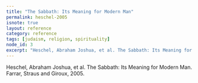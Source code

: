 ```yaml
---
title: "The Sabbath: Its Meaning for Modern Man"
permalink: heschel-2005
isnote: true
layout: reference
category: reference
tags: [judaism, religion, spirituality]
node_id: 3
excerpt: "Heschel, Abraham Joshua, et al. The Sabbath: Its Meaning for Modern Man. Farrar, Straus and Giroux, 2005."
---
```


Heschel, Abraham Joshua, et al. The Sabbath: Its Meaning for Modern Man. Farrar, Straus and Giroux, 2005.